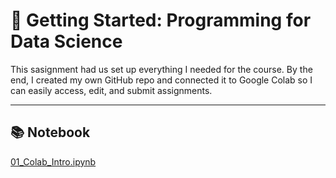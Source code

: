# 🧭 Getting Started: Programming for Data Science

This sasignment had us set up everything I needed for the course. By the end, I created my own GitHub repo and connected it to Google Colab so I can easily access, edit, and submit assignments.

---

## 📚 Notebook
[01_Colab_Intro.ipynb](https://github.com/aaniaahh/DataScience-2025/blob/main/Completed/00-Start_Here/01_Colab_Intro.ipynb)